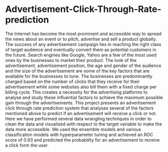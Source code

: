 # Advertisement-Click-Through-Rate-prediction

The Internet has become the most prominent and accessible way to spread the news about an event or to pitch, advertise and sell a product globally. The success of any advertisement campaign lies in reaching the right class of target audience and eventually convert them as potential customers in the future. Search engines like Google, Yahoo are a few of the most used ones by the businesses to market their product. The look of the advertisement, advertisement position, the age and gender of the audience and the size of the advertisement are some of the key factors that are available for the businesses to tune. The businesses are predominantly charged based on the number of clicks that they receive for their advertisement while some websites also bill them with a fixed charge per billing cycle. This creates a necessity for the advertising platforms to analyse and study these influential factors to achieve the maximum possible gain through the advertisements. This project presents an advertisement click through rate prediction system that analyses several of the factors mentioned above to predict if an advertisement will receive a click or not. Here we have performed several data wrangling techniques in order to clean the data and visualized with respect to the target variable to make the data more accessible. We used the ensemble models and various classification models with hyperparameter tuning and achieved an ROC score of 0.93 and predicted the probability for an advertisement to receive a click form the user.
